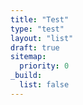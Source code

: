 ```yaml
---
title: "Test"
type: "test"
layout: "list"
draft: true
sitemap:
  priority: 0
_build:
  list: false
---
```

